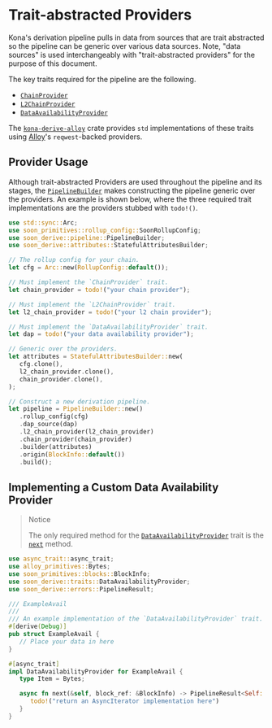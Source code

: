 # Trait-abstracted Providers

Kona's derivation pipeline pulls in data from sources that are trait
abstracted so the pipeline can be generic over various data sources.
Note, "data sources" is used interchangeably with "trait-abstracted
providers" for the purpose of this document.

The key traits required for the pipeline are the following.

- [`ChainProvider`][chain-provider]
- [`L2ChainProvider`][l2-chain-provider]
- [`DataAvailabilityProvider`][dap]

The [`kona-derive-alloy`][kda] crate provides `std` implementations
of these traits using [Alloy][alloy]'s `reqwest`-backed providers.

## Provider Usage

Although trait-abstracted Providers are used throughout the pipeline and
its stages, the [`PipelineBuilder`][builder] makes constructing the pipeline
generic over the providers. An example is shown below, where the three
required trait implementations are the providers stubbed with `todo!()`.

```rust
use std::sync::Arc;
use soon_primitives::rollup_config::SoonRollupConfig;
use soon_derive::pipeline::PipelineBuilder;
use soon_derive::attributes::StatefulAttributesBuilder;

// The rollup config for your chain.
let cfg = Arc::new(RollupConfig::default());

// Must implement the `ChainProvider` trait.
let chain_provider = todo!("your chain provider");

// Must implement the `L2ChainProvider` trait.
let l2_chain_provider = todo!("your l2 chain provider");

// Must implement the `DataAvailabilityProvider` trait.
let dap = todo!("your data availability provider");

// Generic over the providers.
let attributes = StatefulAttributesBuilder::new(
   cfg.clone(),
   l2_chain_provider.clone(),
   chain_provider.clone(),
);

// Construct a new derivation pipeline.
let pipeline = PipelineBuilder::new()
   .rollup_config(cfg)
   .dap_source(dap)
   .l2_chain_provider(l2_chain_provider)
   .chain_provider(chain_provider)
   .builder(attributes)
   .origin(BlockInfo::default())
   .build();
```

## Implementing a Custom Data Availability Provider

> Notice
>
> The only required method for the [`DataAvailabilityProvider`][dap]
> trait is the [`next`][next] method.

```rust
use async_trait::async_trait;
use alloy_primitives::Bytes;
use soon_primitives::blocks::BlockInfo;
use soon_derive::traits::DataAvailabilityProvider;
use soon_derive::errors::PipelineResult;

/// ExampleAvail
///
/// An example implementation of the `DataAvailabilityProvider` trait.
#[derive(Debug)]
pub struct ExampleAvail {
   // Place your data in here
}

#[async_trait]
impl DataAvailabilityProvider for ExampleAvail {
   type Item = Bytes;

   async fn next(&self, block_ref: &BlockInfo) -> PipelineResult<Self::Item> {
      todo!("return an AsyncIterator implementation here")
   }
}
```


<!-- Links -->

[dap]: https://docs.rs/kona-derive/latest/kona_derive/traits/trait.DataAvailabilityProvider.html
[next]: https://docs.rs/kona-derive/latest/kona_derive/traits/trait.DataAvailabilityProvider.html#tymethod.next
[builder]: https://docs.rs/kona-derive/latest/kona_derive/pipeline/struct.PipelineBuilder.html
[alloy]: https://github.com/alloy-rs/alloy
[kda]: https://crates.io/crates/kona-derive-alloy
[chain-provider]: https://docs.rs/kona-derive/latest/kona_derive/traits/trait.ChainProvider.html
[l2-chain-provider]: https://docs.rs/kona-derive/latest/kona_derive/traits/trait.L2ChainProvider.html
[dap]: https://docs.rs/kona-derive/latest/kona_derive/traits/trait.DataAvailabilityProvider.html
